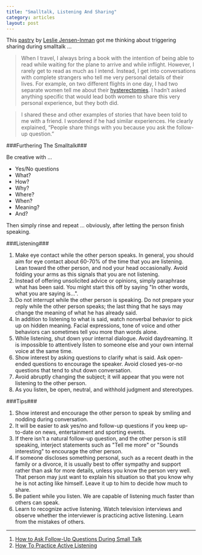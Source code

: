 ```yaml
---
title: "Smalltalk, Listening And Sharing"
category: articles
layout: post
---
```


This [pastry][2] by [Leslie Jensen-Inman][3] got me thinking about triggering
sharing during smalltalk ...

> When I travel, I always bring a book with the intention of being able to read
> while waiting for the plane to arrive and while inflight. However, I rarely
> get to read as much as I intend. Instead, I get into conversations with
> complete strangers who tell me very personal details of their lives. For
> example, on two different flights in one day, I had two separate women tell me
> about their [hysterectomies][1]. I hadn’t asked anything specific that would
> lead both women to share this very personal experience, but they both did.

> I shared these and other examples of stories that have been told to me with a
> friend. I wondered if he had similar experiences. He clearly explained,
> “People share things with you because you ask the follow-up question.”

###Furthering The Smalltalk###

Be creative with ...

* Yes/No questions
* What?
* How?
* Why?
* Where?
* When?
* Meaning?
* And?

Then simply rinse and repeat ... obviously, after letting the person finish
speaking.

###Listening###

1. Make eye contact while the other person speaks. In general, you should
aim for eye contact about 60-70% of the time that you are listening. Lean
toward the other person, and nod your head occasionally. Avoid folding your
arms as this signals that you are not listening.
2. Instead of offering unsolicited advice or opinions, simply paraphrase
what has been said. You might start this off by saying "In other words, what
you are saying is...".
3. Do not interrupt while the other person is speaking. Do not prepare your
reply while the other person speaks; the last thing that he says may change
the meaning of what he has already said.
4. In addition to listening to what is said, watch nonverbal behavior to
pick up on hidden meaning. Facial expressions, tone of voice and other
behaviors can sometimes tell you more than words alone.
5. While listening, shut down your internal dialogue. Avoid daydreaming. It
is impossible to attentively listen to someone else and your own internal
voice at the same time.
6. Show interest by asking questions to clarify what is said. Ask open-ended
questions to encourage the speaker. Avoid closed yes-or-no questions that
tend to shut down conversation.
7. Avoid abruptly changing the subject; it will appear that you were not
listening to the other person.
8. As you listen, be open, neutral, and withhold judgment and stereotypes.

###Tips###

1. Show interest and encourage the other person to speak by smiling and
nodding during conversation.
2. It will be easier to ask yes/no and follow-up questions if you keep up-
to-date on news, entertainment and sporting events.
3. If there isn't a natural follow-up question, and the other person is
still speaking, interject statements such as "Tell me more" or "Sounds
interesting" to encourage the other person.
4. If someone discloses something personal, such as a recent death in the
family or a divorce, it is usually best to offer sympathy and support rather
than ask for more details, unless you know the person very well. That person
may just want to explain his situation so that you know why he is not acting
like himself. Leave it up to him to decide how much to share.
5. Be patient while you listen. We are capable of listening much faster than
others can speak.
6. Learn to recognize active listening. Watch television interviews and
observe whether the interviewer is practicing active listening. Learn from
the mistakes of others.

---

1. [How to Ask Follow-Up Questions During Small Talk][5]
2. [How To Practice Active Listening][4]

[1]: https://en.wikipedia.org/wiki/Hysterectomy
[2]: http://the-pastry-box-project.net/leslie-jensen-inman/2013-october-24/
[3]: http://the-pastry-box-project.net/baker/leslie-jensen-inman/
[4]: http://socialanxietydisorder.about.com/od/copingwithsad/ht/activelistening.htm
[5]: http://socialanxietydisorder.about.com/od/socialskills/ht/How-To-Ask-Follow-Up-Questions-During-Small-Talk.htm

